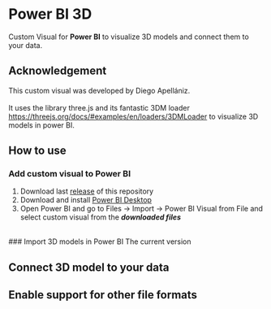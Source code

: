 # Power BI 3D
Custom Visual for **Power BI** to visualize 3D models and connect them to your data.
<br />

## Acknowledgement
This custom visual was developed by Diego Apellániz.<br/> <br/> 
It uses the library three.js and its fantastic 3DM loader https://threejs.org/docs/#examples/en/loaders/3DMLoader to visualize 3D models in power BI.

## How to use
### Add custom visual to Power BI
1) Download last [release](https://github.com/diego-apellaniz/PowerBI3D/releases) of this repository
2) Download and install [Power BI Desktop](https://www.microsoft.com/store/productId/9NTXR16HNW1T)
3) Open Power BI and go to Files -> Import -> Power BI Visual from File and select custom visual from the ***downloaded files***
<br />
### Import 3D models in Power BI
The current version
<br />

## Connect 3D model to your data


## Enable support for other file formats

